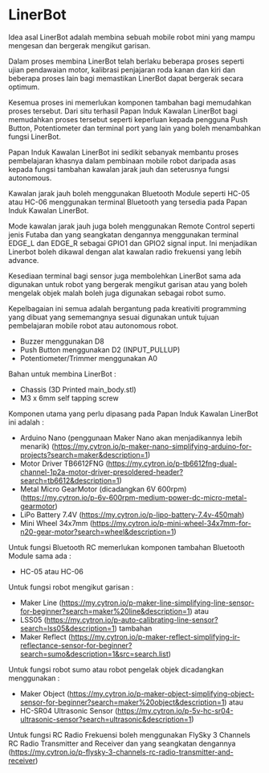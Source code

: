 # LinerBot
Idea asal LinerBot adalah membina sebuah mobile robot mini yang mampu mengesan dan bergerak mengikut garisan.

Dalam proses membina LinerBot telah berlaku beberapa proses seperti ujian pendawaian motor, kalibrasi penjajaran roda kanan dan kiri dan beberapa proses lain bagi memastikan LinerBot dapat bergerak secara optimum.

Kesemua proses ini memerlukan komponen tambahan bagi memudahkan proses tersebut. Dari situ terhasil Papan Induk Kawalan LinerBot bagi memudahkan proses tersebut seperti keperluan kepada pengguna Push Button, Potentiometer dan terminal port yang lain yang boleh menambahkan fungsi LinerBot.

Papan Induk Kawalan LinerBot ini sedikit sebanyak membantu proses pembelajaran khasnya dalam pembinaan mobile robot daripada asas kepada fungsi tambahan kawalan jarak jauh dan seterusnya fungsi autonomous.

Kawalan jarak jauh boleh menggunakan Bluetooth Module seperti HC-05 atau HC-06 menggunakan terminal Bluetooth yang tersedia pada Papan Induk Kawalan LinerBot.

Mode kawalan jarak jauh juga boleh menggunakan Remote Control seperti jenis Futaba dan yang seangkatan dengannya menggunakan terminal EDGE_L dan EDGE_R sebagai GPIO1 dan GPIO2 signal input. Ini menjadikan Linerbot boleh dikawal dengan alat kawalan radio frekuensi yang lebih advance.

Kesediaan terminal bagi sensor juga membolehkan LinerBot sama ada digunakan untuk robot yang bergerak mengikut garisan atau yang boleh mengelak objek malah boleh juga digunakan sebagai robot sumo.

Kepelbagaian ini semua adalah bergantung pada kreativiti programming yang dibuat yang sememangnya sesuai digunakan untuk tujuan pembelajaran mobile robot atau autonomous robot.

- Buzzer menggunakan D8
- Push Button menggunakan D2 (INPUT_PULLUP)
- Potentiometer/Trimmer menggunakan A0

Bahan untuk membina LinerBot :
  - Chassis (3D Printed main_body.stl)
  - M3 x 6mm self tapping screw

Komponen utama yang perlu dipasang pada Papan Induk Kawalan LinerBot ini adalah :
  - Arduino Nano (penggunaan Maker Nano akan menjadikannya lebih menarik)
    (https://my.cytron.io/p-maker-nano-simplifying-arduino-for-projects?search=maker&description=1)
  - Motor Driver TB6612FNG
    (https://my.cytron.io/p-tb6612fng-dual-channel-1p2a-motor-driver-presoldered-header?search=tb6612&description=1)
  - Metal Micro GearMotor (dicadangkan 6V 600rpm)
    (https://my.cytron.io/p-6v-600rpm-medium-power-dc-micro-metal-gearmotor)
  - LiPo Battery 7.4V
    (https://my.cytron.io/p-lipo-battery-7.4v-450mah)
  - Mini Wheel 34x7mm
    (https://my.cytron.io/p-mini-wheel-34x7mm-for-n20-gear-motor?search=wheel&description=1)

Untuk fungsi Bluetooth RC memerlukan komponen tambahan Bluetooth Module sama ada :
  - HC-05 atau HC-06

Untuk fungsi robot mengikut garisan :
  - Maker Line
    (https://my.cytron.io/p-maker-line-simplifying-line-sensor-for-beginner?search=maker%20line&description=1)
  atau
  - LSS05
    (https://my.cytron.io/p-auto-calibrating-line-sensor?search=lss05&description=1)
  tambahan
  - Maker Reflect
    (https://my.cytron.io/p-maker-reflect-simplifying-ir-reflectance-sensor-for-beginner?search=sumo&description=1&src=search.list)

Untuk fungsi robot sumo atau robot pengelak objek dicadangkan menggunakan :
  - Maker Object
    (https://my.cytron.io/p-maker-object-simplifying-object-sensor-for-beginner?search=maker%20object&description=1)
  atau
  - HC-SR04 Ultrasonic Sensor
    (https://my.cytron.io/p-5v-hc-sr04-ultrasonic-sensor?search=ultrasonic&description=1)

Untuk fungsi RC Radio Frekuensi boleh menggunakan FlySky 3 Channels RC Radio Transmitter and Receiver dan yang seangkatan dengannya
(https://my.cytron.io/p-flysky-3-channels-rc-radio-transmitter-and-receiver)
